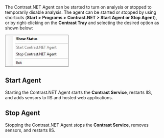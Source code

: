 <!--
title: "Starting And Stopping The .NET Agent"
description: "How to start and stop the .NET agent"
-->

The Contrast.NET Agent can be started to turn on analysis or stopped to temporarily disable analysis. The agent can be started or stopped by using shortcuts (**Start > Programs > Contrast.NET > Start Agent or Stop Agent**), or by right-clicking on the **Contrast Tray** and selecting the desired option as shown below:

<a href="assets/images/KB3-e13.jpg" rel="lightbox" title="Start / Stop Options Menu"><img class="thumbnail" src="assets/images/KB3-e13.jpg"/></a>

## Start Agent

Starting the Contrast.NET Agent starts the **Contrast Service**, restarts IIS, and adds sensors to IIS and hosted web applications.

## Stop Agent

Stopping the Contrast.NET Agent stops the **Contrast Service**, removes sensors, and restarts IIS.
